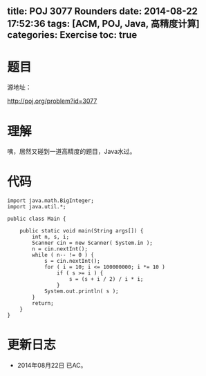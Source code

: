 title: POJ 3077 Rounders
date: 2014-08-22 17:52:36
tags: [ACM, POJ, Java, 高精度计算]
categories: Exercise
toc: true
---
# 题目
源地址：

http://poj.org/problem?id=3077

# 理解
咦，居然又碰到一道高精度的题目，Java水过。

<!-- more -->

# 代码

```
import java.math.BigInteger;
import java.util.*;

public class Main {

    public static void main(String args[]) {
        int n, s, i;
        Scanner cin = new Scanner( System.in );
        n = cin.nextInt();
        while ( n-- != 0 ) {
            s = cin.nextInt();
            for ( i = 10; i <= 100000000; i *= 10 )
                if ( s >= i ) {
                    s = (s + i / 2) / i * i;
                }
            System.out.println( s );
        }
        return;
    }
}

```

# 更新日志
- 2014年08月22日 已AC。